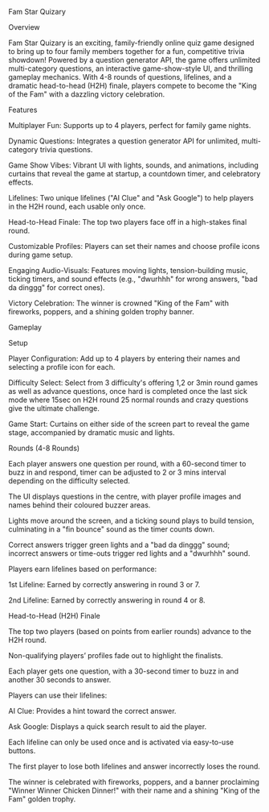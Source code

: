 Fam Star Quizary

Overview

Fam Star Quizary is an exciting, family-friendly online quiz game designed to bring up to four family members together for a fun, competitive trivia showdown! Powered by a question generator API, the game offers unlimited multi-category questions, an interactive game-show-style UI, and thrilling gameplay mechanics. With 4-8 rounds of questions, lifelines, and a dramatic head-to-head (H2H) finale, players compete to become the "King of the Fam" with a dazzling victory celebration.

Features





Multiplayer Fun: Supports up to 4 players, perfect for family game nights.



Dynamic Questions: Integrates a question generator API for unlimited, multi-category trivia questions.



Game Show Vibes: Vibrant UI with lights, sounds, and animations, including curtains that reveal the game at startup, a countdown timer, and celebratory effects.



Lifelines: Two unique lifelines ("AI Clue" and "Ask Google") to help players in the H2H round, each usable only once.



Head-to-Head Finale: The top two players face off in a high-stakes final round.



Customizable Profiles: Players can set their names and choose profile icons during game setup.



Engaging Audio-Visuals: Features moving lights, tension-building music, ticking timers, and sound effects (e.g., "dwurhhh" for wrong answers, "bad da dinggg" for correct ones).



Victory Celebration: The winner is crowned "King of the Fam" with fireworks, poppers, and a shining golden trophy banner.

Gameplay

Setup





Player Configuration: Add up to 4 players by entering their names and selecting a profile icon for each.



Difficulty Select: Select from 3 difficulty's offering 1,2 or 3min round games as well as advance questions, once hard is completed once the last sick mode where 15sec on H2H round 25 normal rounds and crazy questions give the ultimate challenge.



Game Start: Curtains on either side of the screen part to reveal the game stage, accompanied by dramatic music and lights.

Rounds (4-8 Rounds)





Each player answers one question per round, with a 60-second timer to buzz in and respond, timer can be adjusted to 2 or 3 mins interval depending on the difficulty selected.



The UI displays questions in the centre, with player profile images and names behind their coloured buzzer areas.



Lights move around the screen, and a ticking sound plays to build tension, culminating in a "fin bounce" sound as the timer counts down.



Correct answers trigger green lights and a "bad da dinggg" sound; incorrect answers or time-outs trigger red lights and a "dwurhhh" sound.



Players earn lifelines based on performance:





1st Lifeline: Earned by correctly answering in round 3 or 7.



2nd Lifeline: Earned by correctly answering in round 4 or 8.

Head-to-Head (H2H) Finale





The top two players (based on points from earlier rounds) advance to the H2H round.



Non-qualifying players’ profiles fade out to highlight the finalists.



Each player gets one question, with a 30-second timer to buzz in and another 30 seconds to answer.



Players can use their lifelines:





AI Clue: Provides a hint toward the correct answer.



Ask Google: Displays a quick search result to aid the player.



Each lifeline can only be used once and is activated via easy-to-use buttons.



The first player to lose both lifelines and answer incorrectly loses the round.



The winner is celebrated with fireworks, poppers, and a banner proclaiming "Winner Winner Chicken Dinner!" with their name and a shining "King of the Fam" golden trophy.


